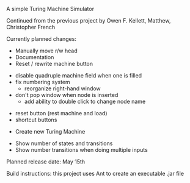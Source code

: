 A simple Turing Machine Simulator

Continued from the previous project by Owen F. Kellett, Matthew, Christopher French

Currently planned changes:

- Manually move r/w head 
- Documentation
- Reset / rewrite machine button
+ disable quadruple machine field when one is filled
+ fix numbering system
    - reorganize right-hand window
+ don't pop window when node is inserted
    + add ability to double click to change node name
- reset button (rest machine and load)
- shortcut buttons
+ Create new Turing Machine
- Show number of states and transitions
- Show number transitions when doing multiple inputs

Planned release date: May 15th

Build instructions: this project uses Ant to create an executable .jar file
